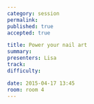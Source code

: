 ```yaml
---
category: session
permalink:
published: true
accepted: true

title: Power your nail art
summary:
presenters: Lisa
track:
difficulty:

date: 2015-04-17 13:45
room: room 4
---
```


<!-- This is an empty session so it doesn't need visible content -->
